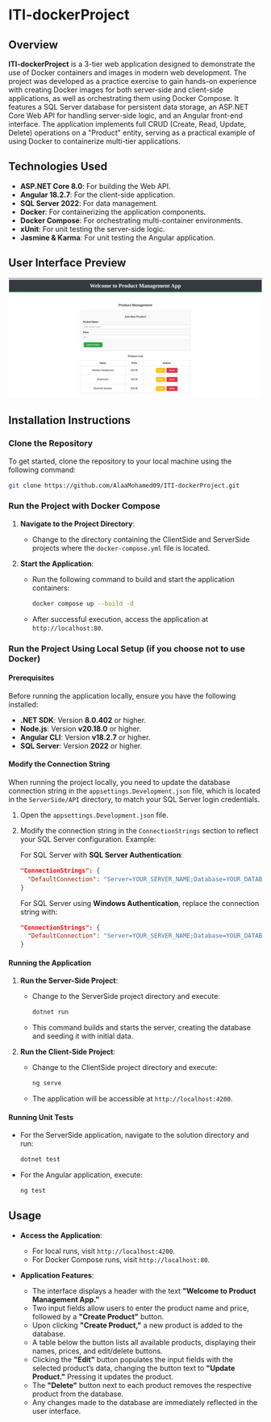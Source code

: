 # ITI-dockerProject

## Overview

**ITI-dockerProject** is a 3-tier web application designed to demonstrate the use of Docker containers and images in modern web development. The project was developed as a practice exercise to gain hands-on experience with creating Docker images for both server-side and client-side applications, as well as orchestrating them using Docker Compose. It features a SQL Server database for persistent data storage, an ASP.NET Core Web API for handling server-side logic, and an Angular front-end interface. The application implements full CRUD (Create, Read, Update, Delete) operations on a "Product" entity, serving as a practical example of using Docker to containerize multi-tier applications.

## Technologies Used

- **ASP.NET Core 8.0**: For building the Web API.
- **Angular 18.2.7**: For the client-side application.
- **SQL Server 2022**: For data management.
- **Docker**: For containerizing the application components.
- **Docker Compose**: For orchestrating multi-container environments.
- **xUnit**: For unit testing the server-side logic.
- **Jasmine & Karma**: For unit testing the Angular application.

## User Interface Preview

![User Interface](ClientSide/public/UI.png)

## Installation Instructions

### Clone the Repository

To get started, clone the repository to your local machine using the following command:

```bash
git clone https://github.com/AlaaMohamed09/ITI-dockerProject.git
```

### Run the Project with Docker Compose

1. **Navigate to the Project Directory**:
   - Change to the directory containing the ClientSide and ServerSide projects where the `docker-compose.yml` file is located.

2. **Start the Application**:
   - Run the following command to build and start the application containers:
     ```bash
     docker compose up --build -d
     ```
   - After successful execution, access the application at `http://localhost:80`.

### Run the Project Using Local Setup (if you choose not to use Docker)

#### Prerequisites

Before running the application locally, ensure you have the following installed:

- **.NET SDK**: Version **8.0.402** or higher.
- **Node.js**: Version **v20.18.0** or higher.
- **Angular CLI**: Version **v18.2.7** or higher.
- **SQL Server**: Version **2022** or higher.

#### Modify the Connection String

When running the project locally, you need to update the database connection string in the `appsettings.Development.json` file, which is located in the `ServerSide/API` directory, to match your SQL Server login credentials.

1. Open the `appsettings.Development.json` file.
2. Modify the connection string in the `ConnectionStrings` section to reflect your SQL Server configuration. Example:

   For SQL Server with **SQL Server Authentication**:
   ```json
   "ConnectionStrings": {
     "DefaultConnection": "Server=YOUR_SERVER_NAME;Database=YOUR_DATABASE_NAME;User Id=YOUR_USERNAME;Password=YOUR_PASSWORD;TrustServerCertificate=True;"
   }
   ```

   For SQL Server using **Windows Authentication**, replace the connection string with:
   ```json
   "ConnectionStrings": {
     "DefaultConnection": "Server=YOUR_SERVER_NAME;Database=YOUR_DATABASE_NAME;Trusted_Connection=True;TrustServerCertificate=True;"
   }
   ```

#### Running the Application

1. **Run the Server-Side Project**:
   - Change to the ServerSide project directory and execute:
     ```bash
     dotnet run
     ```
   - This command builds and starts the server, creating the database and seeding it with initial data.

2. **Run the Client-Side Project**:
   - Change to the ClientSide project directory and execute:
     ```bash
     ng serve
     ```
   - The application will be accessible at `http://localhost:4200`.

#### Running Unit Tests

- For the ServerSide application, navigate to the solution directory and run:
  ```bash
  dotnet test
  ```
- For the Angular application, execute:
  ```bash
  ng test
  ```

## Usage

- **Access the Application**:
  - For local runs, visit `http://localhost:4200`.
  - For Docker Compose runs, visit `http://localhost:80`.

- **Application Features**:
  - The interface displays a header with the text **"Welcome to Product Management App."**
  - Two input fields allow users to enter the product name and price, followed by a **"Create Product"** button.
  - Upon clicking **"Create Product,"** a new product is added to the database.
  - A table below the button lists all available products, displaying their names, prices, and edit/delete buttons.
  - Clicking the **"Edit"** button populates the input fields with the selected product’s data, changing the button text to **"Update Product."** Pressing it updates the product.
  - The **"Delete"** button next to each product removes the respective product from the database.
  - Any changes made to the database are immediately reflected in the user interface.
